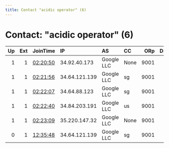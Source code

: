 ```yaml
---
title: Contact "acidic operator" (6)
---
```


# Contact: "acidic operator" (6)

|   Up |   Ext | JoinTime                                                                                            | IP            | AS         | CC   |   ORp |   Dirp | OS    | Version   | Nickname        |   eFamMembers |
|-----:|------:|:----------------------------------------------------------------------------------------------------|:--------------|:-----------|:-----|------:|-------:|:------|:----------|:----------------|--------------:|
|    1 |     1 | [02:20:50](https://metrics.torproject.org/rs.html#details/4150A907CBAFB6D7CA04CF6EF2942A68EC6777A1) | 34.92.40.173  | Google LLC | None |  9001 |      0 | Linux | 0.4.2.7   | HKfreedomNode   |             6 |
|    1 |     1 | [02:21:56](https://metrics.torproject.org/rs.html#details/5A7C7E4FDBD5798E7E24CD612838F0FD716593FA) | 34.64.121.139 | Google LLC | sg   |  9001 |      0 | Linux | 0.4.2.7   | SeulSurvivor    |             6 |
|    1 |     1 | [02:22:07](https://metrics.torproject.org/rs.html#details/9D8AFE9272BA67619A621806C5C55EA704883BE5) | 34.64.88.123  | Google LLC | sg   |  9001 |      0 | Linux | 0.4.2.7   | LookAtMeImANode |             6 |
|    1 |     1 | [02:22:40](https://metrics.torproject.org/rs.html#details/4D539E935FFD7D45F1C1098BE9FE9EB93E42DE15) | 34.84.203.191 | Google LLC | us   |  9001 |      0 | Linux | 0.4.2.7   | LastOneIPromise |             6 |
|    1 |     1 | [02:23:09](https://metrics.torproject.org/rs.html#details/2927CC6634089B2C9FA158E9E88A8AA0C4231AB4) | 35.220.147.32 | Google LLC | None |  9001 |      0 | Linux | 0.4.2.7   | HonkieDonkie    |             6 |
|    0 |     1 | [12:35:48](https://metrics.torproject.org/rs.html#details/C9F542D66AD8028D2CEA1728FFACB0788F4D99CB) | 34.64.121.139 | Google LLC | sg   |  9001 |      0 | Linux | 0.4.2.7   | SeulSurvivor    |             1 |
